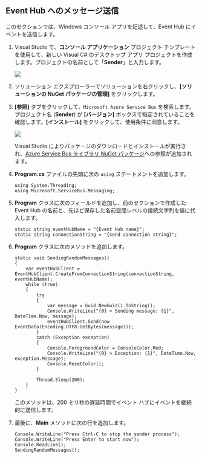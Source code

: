 ## Event Hub へのメッセージ送信

このセクションでは、Windows コンソール アプリを記述して、Event Hub にイベントを送信します。

1. Visual Studio で、**コンソール アプリケーション** プロジェクト テンプレートを使用して、新しい Visual C# のデスクトップ アプリ プロジェクトを作成します。プロジェクトの名前として「**Sender**」と入力します。

	![](./media/service-bus-event-hubs-getstarted-send-csharp/create-sender-csharp1.png)

2. ソリューション エクスプローラーでソリューションを右クリックし、**[ソリューションの NuGet パッケージの管理]** をクリックします。

3. **[参照]** タブをクリックして、`Microsoft Azure Service Bus` を検索します。プロジェクト名 (**Sender**) が **[バージョン]** ボックスで指定されていることを確認します。**[インストール]** をクリックして、使用条件に同意します。

	![](./media/service-bus-event-hubs-getstarted-send-csharp/create-sender-csharp2.png)

	Visual Studio によりパッケージのダウンロードとインストールが実行され、[Azure Service Bus ライブラリ NuGet パッケージ](https://www.nuget.org/packages/WindowsAzure.ServiceBus)への参照が追加されます。

4. **Program.cs** ファイルの先頭に次の `using` ステートメントを追加します。

	```
	using System.Threading;
	using Microsoft.ServiceBus.Messaging;
	```

5. **Program** クラスに次のフィールドを追加し、前のセクションで作成した Event Hub の名前と、先ほど保存した名前空間レベルの接続文字列を値に代入します。

	```
	static string eventHubName = "{Event Hub name}";
	static string connectionString = "{send connection string}";
	```

6. **Program** クラスに次のメソッドを追加します。

	```
	static void SendingRandomMessages()
	{
	    var eventHubClient = EventHubClient.CreateFromConnectionString(connectionString, eventHubName);
	    while (true)
	    {
	        try
	        {
	            var message = Guid.NewGuid().ToString();
	            Console.WriteLine("{0} > Sending message: {1}", DateTime.Now, message);
	            eventHubClient.Send(new EventData(Encoding.UTF8.GetBytes(message)));
	        }
	        catch (Exception exception)
	        {
	            Console.ForegroundColor = ConsoleColor.Red;
	            Console.WriteLine("{0} > Exception: {1}", DateTime.Now, exception.Message);
	            Console.ResetColor();
	        }

	        Thread.Sleep(200);
	    }
	}
	```

	このメソッドは、200 ミリ秒の遅延時間でイベント ハブにイベントを継続的に送信します。

7. 最後に、**Main** メソッドに次の行を追加します。

	```
	Console.WriteLine("Press Ctrl-C to stop the sender process");
	Console.WriteLine("Press Enter to start now");
	Console.ReadLine();
	SendingRandomMessages();
	```

<!---HONumber=AcomDC_0921_2016-->